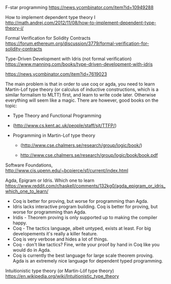 
F-star programming
https://news.ycombinator.com/item?id=10949288


How to implement dependent type theory I
http://math.andrej.com/2012/11/08/how-to-implement-dependent-type-theory-i/

Formal Verification for Solidity Contracts
https://forum.ethereum.org/discussion/3779/formal-verification-for-solidity-contracts


Type-Driven Development with Idris (not formal verification)
https://www.manning.com/books/type-driven-development-with-idris


https://news.ycombinator.com/item?id=7619023

  The main problem is that in order to use coq or agda, you need to learn
  Martin-Lof type theory (or calculus of inductive constructions, which is a
  similar formalism to MLTT) first, and learn to write code later. Otherwise
  everything will seem like a magic. There are however, good books on the topic:

  * Type Theory and Functional Programming
  * (http://www.cs.kent.ac.uk/people/staff/sjt/TTFP/)

  * Programming in Martin-Lof type theory
    * (http://www.cse.chalmers.se/research/group/logic/book/)

    * http://www.cse.chalmers.se/research/group/logic/book/book.pdf


Software Foundations,
http://www.cis.upenn.edu/~bcpierce/sf/current/index.html

Agda, Epigram or Idris. Which one to learn
https://www.reddit.com/r/haskell/comments/132kg0/agda_epigram_or_idris_which_one_to_learn/

  - Coq is better for proving, but worse for programming than Agda.
  - Idris lacks interactive program building. Coq is better for proving, but worse for programming than Agda.
  - Iridis - Theorem proving is only supported up to making the compiler happy.
  - Coq - The tactics language, albeit untyped, exists at least. For big developements it's really a killer feature.
  - Coq is very verbose and hides a lot of things.
  - Coq - don't like tactics? Fine, write your proof by hand in Coq like you would do in Agda.
  - Coq is currently the best language for large scale theorem proving. Agda is an extremely nice language for dependent typed programming.  


Intuitionistic type theory (or Martin-Löf type theory)
https://en.wikipedia.org/wiki/Intuitionistic_type_theory


